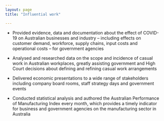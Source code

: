 ```yaml
---
layout: page
title: "Influential work"

---
```


- Provided evidence, data and documentation about the effect of COVID-19 on Australian businesses and industry – including effects on customer demand, workforce, supply chains, input costs and operational costs – for government agencies

- Analysed and researched data on the scope and incidence of casual work in Australian workplaces, greatly assisting government and High Court decisions about defining and refining casual work arrangements

- Delivered economic presentations to a wide range of stakeholders including company board rooms, staff strategy days and government events

- Conducted statistical analysis and authored the Australian Performance of Manufacturing Index every month, which provides a timely indicator for business and government agencies on the manufacturing sector in Australia

